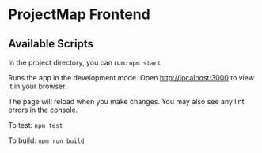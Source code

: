 # ProjectMap Frontend

## Available Scripts

In the project directory, you can run: `npm start`

Runs the app in the development mode.
Open [http://localhost:3000](http://localhost:3000) to view it in your browser.

The page will reload when you make changes.
You may also see any lint errors in the console.

To test: `npm test`

To build: `npm run build`
